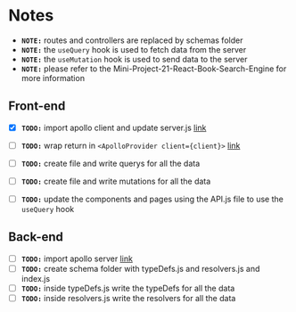 # Notes

* **`NOTE:`** routes and controllers are replaced by schemas folder
* **`NOTE:`** the `useQuery` hook is used to fetch data from the server
* **`NOTE:`** the `useMutation` hook is used to send data to the server
* **`NOTE:`** please refer to the Mini-Project-21-React-Book-Search-Engine for more information

## Front-end
- [x] **`TODO:`** import apollo client and update server.js [link](../client/src/App.js)
- [ ] **`TODO:`** wrap return in `<ApolloProvider client={client}>` [link](../client/src/App.js)
- [ ] **`TODO:`** create file and write querys for all the data
- [ ] **`TODO:`** create file and write mutations for all the data
- [ ] **`TODO:`** update the components and pages using the API.js file to use the `useQuery` hook


## Back-end
- [ ] **`TODO:`** import apollo server [link](../server/server.js)
- [ ] **`TODO:`** create schema folder with typeDefs.js and resolvers.js and index.js
- [ ] **`TODO:`** inside typeDefs.js write the typeDefs for all the data
- [ ] **`TODO:`** inside resolvers.js write the resolvers for all the data
